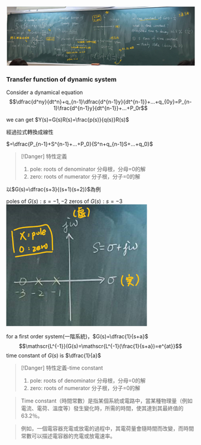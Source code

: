 ![image.png](https://raw.githubusercontent.com/Ash0645/image_remote/main/202307172324184.png)

### Transfer function of dynamic system

Consider a dynamical equation
$$\dfrac{d^ny}{dt^n}+q_{n-1}\dfrac{d^{n-1}y}{dt^{n-1}}+...+q_{0y}=P_{n-1}\frac{d^{n-1}y}{dt^{n-1}}+...+P_0r$$

we can get $Y(s)=G(s)R(s)=\frac{p(s)}{q(s)}R(s)$

經過拉式轉換成線性

$=\dfrac{P_{n-1}+S^{n-1}+...+P_0}{S^n+q_{n-1}S+...+q_0}$

>[!Danger] 特性定義
>1. pole: roots of denominator 分母根，分母=0的解
>2. zero: roots of numerator 分子根，分子=0的解


以$G(s)=\dfrac{s+3}{(s+1)(s+2)}$為例

poles of $G(s) : s=-1, -2$
zeros of $G(s) : s=-3$
![image.png|351](https://raw.githubusercontent.com/Ash0645/image_remote/main/202307172355007.png)

for a  first order system(一階系統)，$G(s)=\dfrac{1}{s+a}$
$$\mathscr{L^{-1}}(G(s)=\mathscr{L^{-1}(\frac{1}{s+a})=e^{at}}$$
time constant of $G(s)$ is $\dfrac{1}{a}$

>[!Danger] 特性定義-time constant
>1. pole: roots of denominator 分母根，分母=0的解
>2. zero: roots of numerator 分子根，分子=0的解


>Time constant（時間常數）是指某個系統或電路中，當某種物理量（例如電流、電荷、溫度等）發生變化時，所需的時間，使其達到其最終值的63.2％。

>例如，一個電容器充電或放電的過程中，其電荷量會隨時間而改變，而時間常數可以描述電容器的充電或放電速率。